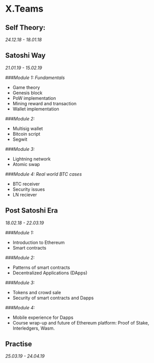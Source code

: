 # X.Teams

## Self Theory:
*24.12.18 - 18.01.18*

## Satoshi Way
*21.01.19 - 15.02.19*

###*Module 1: Fundamentals*
* Game theory
* Genesis block
* PoW implementation
* Mining reward and transaction
* Wallet implementation

###*Module 2:*
* Multisig wallet
* Bitcoin script
* Segwit
    
###*Module 3:*
* Lightning network
* Atomic swap

###*Module 4: Real world BTC cases*
* BTC receiver
* Security issues
* LN reciever


## Post Satoshi Era
*18.02.18 - 22.03.19*

###*Module 1:*
* Introduction to Ethereum
* Smart contracts


###*Module 2:*
* Patterns of smart contracts
* Decentralized Applications (DApps)


###*Module 3:*
* Tokens and crowd sale
* Security of smart contracts and Dapps


###*Module 4:*
* Mobile experience for Dapps
* Course wrap-up and future of Ethereum platform: Proof of Stake, Interledgers, Wasm.



## Practise
*25.03.19 - 24.04.19*
